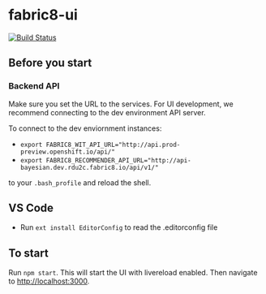 # fabric8-ui

[![Build Status](https://ci.centos.org/buildStatus/icon?job=devtools-fabric8-ui-build-master)](https://ci.centos.org/job/devtools-fabric8-ui-build-master)

## Before you start

### Backend API

Make sure you set the URL to the services. For UI development, we recommend connecting to the dev environment API server. 

To connect to the dev enviornment instances: 
* `export FABRIC8_WIT_API_URL="http://api.prod-preview.openshift.io/api/"`
* `export FABRIC8_RECOMMENDER_API_URL="http://api-bayesian.dev.rdu2c.fabric8.io/api/v1/"`

to your `.bash_profile` and reload the shell.

## VS Code

* Run `ext install EditorConfig` to read the .editorconfig file

## To start

Run `npm start`. This will start the UI with livereload enabled. Then navigate to <http://localhost:3000>.
